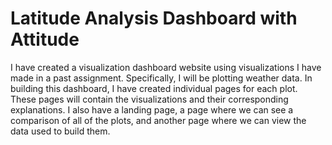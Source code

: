 # Latitude Analysis Dashboard with Attitude
I have created a visualization dashboard website using visualizations I have made in a past assignment. Specifically, I will be plotting weather data.
In building this dashboard, I have created individual pages for each plot. These pages will contain the visualizations and their corresponding explanations. I also have a landing page, a page where we can see a comparison of all of the plots, and another page where we can view the data used to build them.
